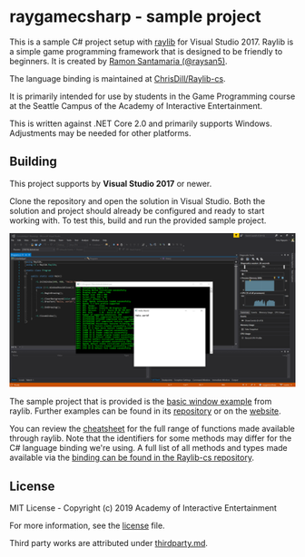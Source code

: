 # raygamecsharp - sample project

This is a sample C# project setup with [raylib][raylib] for Visual Studio 2017.
Raylib is a simple game programming framework that is designed to be friendly to
beginners. It is created by [Ramon Santamaria (@raysan5)][raysan].

The language binding is maintained at [ChrisDill/Raylib-cs][raylib-cs].

It is primarily intended for use by students in the Game Programming course at
the Seattle Campus of the Academy of Interactive Entertainment.

This is written against .NET Core 2.0 and primarily supports Windows.
Adjustments may be needed for other platforms.

[raylib]:https://github.com/raysan5/raylib
[raysan]:https://github.com/raysan5

## Building

This project supports by **Visual Studio 2017** or newer.

Clone the repository and open the solution in Visual Studio. Both the solution
and project should already be configured and ready to start working with. To
test this, build and run the provided sample project.

![A screenshot of the included sample project](.github/raygame.png)

The sample project that is provided is the [basic window example][basicexample]
from raylib. Further examples can be found in its [repository][rayexample] or
on the [website][rayexamplesite].

You can review the [cheatsheet][raycheat] for the full range of functions made
available through raylib. Note that the identifiers for some methods may differ
for the C\# language binding we're using. A full list of all methods and types
made available via the [binding can be found in the Raylib-cs repository][raylib-cs-bindings].

[basicexample]:https://github.com/raysan5/raylib/blob/master/examples/core/core_basic_window.cpp
[rayexample]:https://github.com/ChrisDill/Raylib-cs/tree/master/Examples
[rayexamplesite]:https://www.raylib.com/examples.html
[raycheat]:https://www.raylib.com/cheatsheet/cheatsheet.html
[raylib-cs]:https://github.com/ChrisDill/Raylib-cs
[raylib-cs-bindings]:https://github.com/ChrisDill/Raylib-cs/blob/master/Bindings/Raylib.cs

## License

MIT License - Copyright (c) 2019 Academy of Interactive Entertainment

For more information, see the [license][lic] file.

Third party works are attributed under [thirdparty.md][3p].

[lic]:license.md
[3p]:THIRDPARTY.md
[raylib]:https://github.com/raysan5/raylib
